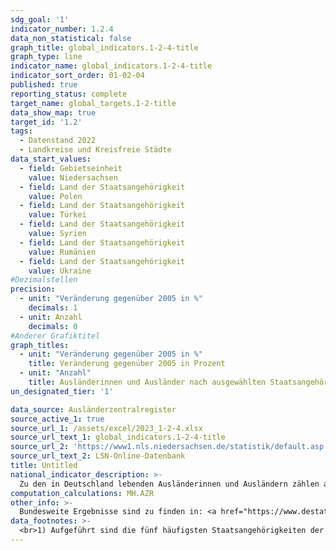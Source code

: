 ```yaml
---
sdg_goal: '1'
indicator_number: 1.2.4
data_non_statistical: false
graph_title: global_indicators.1-2-4-title
graph_type: line
indicator_name: global_indicators.1-2-4-title
indicator_sort_order: 01-02-04
published: true
reporting_status: complete
target_name: global_targets.1-2-title
data_show_map: true
target_id: '1.2'
tags:
  - Datenstand 2022
  - Landkreise und Kreisfreie Städte
data_start_values:
  - field: Gebietseinheit
    value: Niedersachsen
  - field: Land der Staatsangehörigkeit
    value: Polen
  - field: Land der Staatsangehörigkeit
    value: Türkei
  - field: Land der Staatsangehörigkeit
    value: Syrien
  - field: Land der Staatsangehörigkeit
    value: Rumänien
  - field: Land der Staatsangehörigkeit
    value: Ukraine
#Dezimalstellen
precision:
  - unit: "Veränderung gegenüber 2005 in %"
    decimals: 1
  - unit: Anzahl
    decimals: 0
#Anderer Grafiktitel
graph_titles:
  - unit: "Veränderung gegenüber 2005 in %"
    title: Veränderung gegenüber 2005 in Prozent
  - unit: "Anzahl"
    title: Ausländerinnen und Ausländer nach ausgewählten Staatsangehörigkeiten
un_designated_tier: '1'

data_source: Ausländerzentralregister
source_active_1: true
source_url_1: /assets/excel/2023_1-2-4.xlsx
source_url_text_1: global_indicators.1-2-4-title
source_url_2: 'https://www1.nls.niedersachsen.de/statistik/default.asp'
source_url_text_2: LSN-Online-Datenbank
title: Untitled
national_indicator_description: >-
  Zu den in Deutschland lebenden Ausländerinnen und Ausländern zählen alle Personen, die nicht die deutsche Staatsangehörigkeit besitzen und die sich nicht nur für einen kurzen Zeitraum in Deutschland aufhalten. Die Staatsangehörigkeit ist eine besondere Rechtsbeziehung, die eine Person einem bestimmten Staat zuordnet. In allen anderen Staaten außer ihrem Heimatstaat ist eine Person Ausländerin bzw. Ausländer. Personen, die keine Staatsangehörigkeit besitzen, sind staatenlos. Deutsche, die zugleich eine fremde Staatsangehörigkeit besitzen, zählen nicht zur ausländischen Bevölkerung. Abgebildet werden die fünf häufigsten Staatsangehörigkeiten der Ausländerinnen und Ausländer im aktuellen Berichtsjahr.
computation_calculations: MH.AZR
other_info: >-
  Bundesweite Ergebnisse sind zu finden in: <a href="https://www.destatis.de" target="_blank">Statistisches Bundesamt</a>: Fachserie 1 Reihe 2.2, Bevölkerung und Erwerbstätigkeit, Bevölkerung mit Migrationshintergrund (erscheint jährlich).
data_footnotes: >-
  <br>1) Aufgeführt sind die fünf häufigsten Staatsangehörigkeiten der Ausländerinnen und Ausländer im jeweiligen Berichtsjahr in Niedersachsen.
---
```

